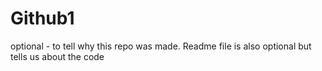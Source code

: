 # Github1
optional - to tell why this repo was made. Readme file is also optional but tells us about the code
